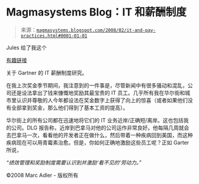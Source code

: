 <!--yml

分类：未分类

日期：2024-05-18 05:03:58

-->

# Magmasystems Blog：IT 和薪酬制度

> 来源：[`magmasystems.blogspot.com/2008/02/it-and-pay-practices.html#0001-01-01`](http://magmasystems.blogspot.com/2008/02/it-and-pay-practices.html#0001-01-01)

Jules 给了我这个

[有趣链接](http://cio.tekrati.com/research/10079/)

关于 Gartner 的 IT 薪酬制度研究。

在我上次奖金季节期间，我注意到的一件事是，尽管新闻中有很多骚动和混乱，公司还是设法拿出了钱来慷慨地奖励其最宝贵的 IT 员工。几乎所有我在华尔街和城市里认识并尊敬的人今年都设法在奖金数字上获得了向上的惊喜（或者如果他们没有全部拿到奖金，那么他们得到了基本工资的提高）。

华尔街上的所有公司都在迅速地将它们的 IT 业务近岸/正确短/离岸。这也包括我的公司。DLG 报告称，近岸到巴拿马对他的公司运作非常良好。他每隔几周就会去巴拿马一次，看看他的开发者正在做什么，然后带着一种疾病回到美国，而这种疾病现在可以用青霉素治愈。但是，你如何正确地激励这些员工呢？正如 Garter 所说，

*“绩效管理和奖励制度需要认识到并激励‘看不见的’劳动力。”*

©2008 Marc Adler - 版权所有
